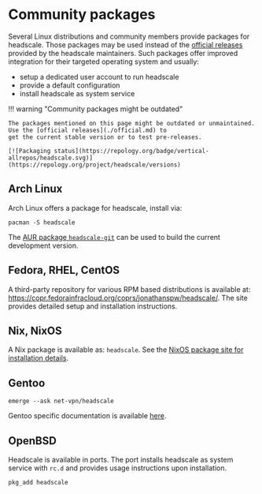 # Community packages

Several Linux distributions and community members provide packages for headscale. Those packages may be used instead of
the [official releases](./official.md) provided by the headscale maintainers. Such packages offer improved integration
for their targeted operating system and usually:

- setup a dedicated user account to run headscale
- provide a default configuration
- install headscale as system service

!!! warning "Community packages might be outdated"

    The packages mentioned on this page might be outdated or unmaintained. Use the [official releases](./official.md) to
    get the current stable version or to test pre-releases.

    [![Packaging status](https://repology.org/badge/vertical-allrepos/headscale.svg)](https://repology.org/project/headscale/versions)

## Arch Linux

Arch Linux offers a package for headscale, install via:

```shell
pacman -S headscale
```

The [AUR package `headscale-git`](https://aur.archlinux.org/packages/headscale-git) can be used to build the current
development version.

## Fedora, RHEL, CentOS

A third-party repository for various RPM based distributions is available at:
<https://copr.fedorainfracloud.org/coprs/jonathanspw/headscale/>. The site provides detailed setup and installation
instructions.

## Nix, NixOS

A Nix package is available as: `headscale`. See the [NixOS package site for installation
details](https://search.nixos.org/packages?show=headscale).

## Gentoo

```shell
emerge --ask net-vpn/headscale
```

Gentoo specific documentation is available [here](https://wiki.gentoo.org/wiki/User:Maffblaster/Drafts/Headscale).

## OpenBSD

Headscale is available in ports. The port installs headscale as system service with `rc.d` and provides usage
instructions upon installation.

```shell
pkg_add headscale
```

